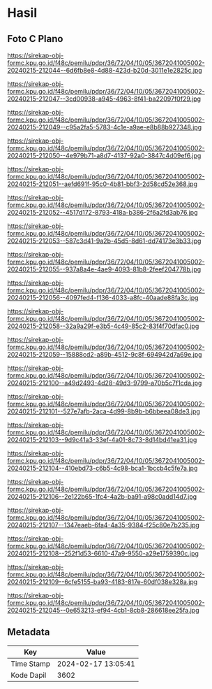 # Hasil

## Foto C Plano

https://sirekap-obj-formc.kpu.go.id/f48c/pemilu/pdpr/36/72/04/10/05/3672041005002-20240215-212044--6d6fb8e8-4d88-423d-b20d-3011e1e2825c.jpg

https://sirekap-obj-formc.kpu.go.id/f48c/pemilu/pdpr/36/72/04/10/05/3672041005002-20240215-212047--3cd00938-a945-4963-8f41-ba22097f0f29.jpg

https://sirekap-obj-formc.kpu.go.id/f48c/pemilu/pdpr/36/72/04/10/05/3672041005002-20240215-212049--c95a2fa5-5783-4c1e-a9ae-e8b88b927348.jpg

https://sirekap-obj-formc.kpu.go.id/f48c/pemilu/pdpr/36/72/04/10/05/3672041005002-20240215-212050--4e979b71-a8d7-4137-92a0-3847c4d09ef6.jpg

https://sirekap-obj-formc.kpu.go.id/f48c/pemilu/pdpr/36/72/04/10/05/3672041005002-20240215-212051--aefd691f-95c0-4b81-bbf3-2d58cd52e368.jpg

https://sirekap-obj-formc.kpu.go.id/f48c/pemilu/pdpr/36/72/04/10/05/3672041005002-20240215-212052--4517d172-8793-418a-b386-2f6a2fd3ab76.jpg

https://sirekap-obj-formc.kpu.go.id/f48c/pemilu/pdpr/36/72/04/10/05/3672041005002-20240215-212053--587c3d41-9a2b-45d5-8d61-dd74173e3b33.jpg

https://sirekap-obj-formc.kpu.go.id/f48c/pemilu/pdpr/36/72/04/10/05/3672041005002-20240215-212055--937a8a4e-4ae9-4093-81b8-2feef204778b.jpg

https://sirekap-obj-formc.kpu.go.id/f48c/pemilu/pdpr/36/72/04/10/05/3672041005002-20240215-212056--4097fed4-f136-4033-a8fc-40aade88fa3c.jpg

https://sirekap-obj-formc.kpu.go.id/f48c/pemilu/pdpr/36/72/04/10/05/3672041005002-20240215-212058--32a9a29f-e3b5-4c49-85c2-83f4f70dfac0.jpg

https://sirekap-obj-formc.kpu.go.id/f48c/pemilu/pdpr/36/72/04/10/05/3672041005002-20240215-212059--15888cd2-a89b-4512-9c8f-694942d7a69e.jpg

https://sirekap-obj-formc.kpu.go.id/f48c/pemilu/pdpr/36/72/04/10/05/3672041005002-20240215-212100--a49d2493-4d28-49d3-9799-a70b5c7f1cda.jpg

https://sirekap-obj-formc.kpu.go.id/f48c/pemilu/pdpr/36/72/04/10/05/3672041005002-20240215-212101--527e7afb-2aca-4d99-8b9b-b6bbeea08de3.jpg

https://sirekap-obj-formc.kpu.go.id/f48c/pemilu/pdpr/36/72/04/10/05/3672041005002-20240215-212103--9d9c41a3-33ef-4a01-8c73-8d14bd41ea31.jpg

https://sirekap-obj-formc.kpu.go.id/f48c/pemilu/pdpr/36/72/04/10/05/3672041005002-20240215-212104--410ebd73-c6b5-4c98-bca1-1bccb4c5fe7a.jpg

https://sirekap-obj-formc.kpu.go.id/f48c/pemilu/pdpr/36/72/04/10/05/3672041005002-20240215-212106--2e122b65-1fc4-4a2b-ba91-a98c0add14d7.jpg

https://sirekap-obj-formc.kpu.go.id/f48c/pemilu/pdpr/36/72/04/10/05/3672041005002-20240215-212107--1347eaeb-6fa4-4a35-9384-f25c80e7b235.jpg

https://sirekap-obj-formc.kpu.go.id/f48c/pemilu/pdpr/36/72/04/10/05/3672041005002-20240215-212108--252f1d53-6610-47a9-9550-a29e1759390c.jpg

https://sirekap-obj-formc.kpu.go.id/f48c/pemilu/pdpr/36/72/04/10/05/3672041005002-20240215-212109--6cfe5155-ba93-4183-817e-60df038e328a.jpg

https://sirekap-obj-formc.kpu.go.id/f48c/pemilu/pdpr/36/72/04/10/05/3672041005002-20240215-212045--0e653213-ef94-4cb1-8cb8-286618ee25fa.jpg


## Metadata

| Key        | Value               |
| ---------- | ------------------- |
| Time Stamp | 2024-02-17 13:05:41 |
| Kode Dapil | 3602                |



